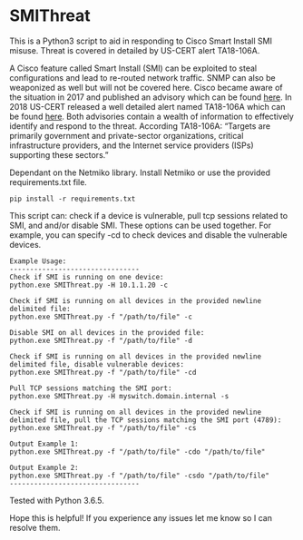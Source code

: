 # SMIThreat
This is a Python3 script to aid in responding to Cisco Smart Install SMI misuse. Threat is covered in detailed by US-CERT alert TA18-106A.

A Cisco feature called Smart Install (SMI) can be exploited to steal configurations and lead to re-routed network traffic. SNMP can also be weaponized as well but will not be covered here. 
Cisco became aware of the situation in 2017 and published an advisory which can be found [here](https://tools.cisco.com/security/center/content/CiscoSecurityAdvisory/cisco-sa-20170214-smi). In 2018 US-CERT released a well detailed alert named TA18-106A which can be found [here](https://www.us-cert.gov/ncas/alerts/TA18-106A). Both advisories contain a wealth of information to effectively identify and respond to the threat. According TA18-106A: “Targets are primarily government and private-sector organizations, critical infrastructure providers, and the Internet service providers (ISPs) supporting these sectors.”

Dependant on the Netmiko library. Install Netmiko or use the provided requirements.txt file.
    
    pip install -r requirements.txt

This script can: check if a device is vulnerable, pull tcp sessions related to SMI, and and/or disable SMI.
These options can be used together. For example, you can specify -cd to check devices and disable the vulnerable devices. 
    
    Example Usage:
    --------------------------------
    Check if SMI is running on one device:
    python.exe SMIThreat.py -H 10.1.1.20 -c

    Check if SMI is running on all devices in the provided newline delimited file:
    python.exe SMIThreat.py -f "/path/to/file" -c

    Disable SMI on all devices in the provided file:
    python.exe SMIThreat.py -f "/path/to/file" -d

    Check if SMI is running on all devices in the provided newline delimited file, disable vulnerable devices:
    python.exe SMIThreat.py -f "/path/to/file" -cd

    Pull TCP sessions matching the SMI port:
    python.exe SMIThreat.py -H myswitch.domain.internal -s

    Check if SMI is running on all devices in the provided newline delimited file, pull the TCP sessions matching the SMI port (4789):
    python.exe SMIThreat.py -f "/path/to/file" -cs

    Output Example 1:
    python.exe SMIThreat.py -f "/path/to/file" -cdo "/path/to/file"
    
    Output Example 2:
    python.exe SMIThreat.py -f "/path/to/file" -csdo "/path/to/file"
    --------------------------------

Tested with Python 3.6.5.

Hope this is helpful! If you experience any issues let me know so I can resolve them.
